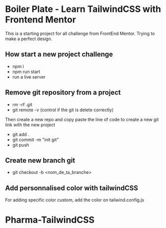 # Boiler Plate - Learn TailwindCSS with Frontend Mentor

This is a starting project for all challenge from FrontEnd Mentor. Trying to make a perfect design. 

## How start a new project challenge

- npm i 
- npm run start
- run a live server

## Remove git repository from a project
- rm -rf .git
- git remote -v (control if the git is delete correctly)

Then create a new repo and copy paste the line of code to create a new git link with the new project

- git add . 
- git commit -m "init git"
- git push

## Create new branch git

- git checkout -b <nom_de_ta_branche>


## Add personnalised color with tailwindCSS

For adding specific color custom, add the color on tailwind.config.js
# Pharma-TailwindCSS
